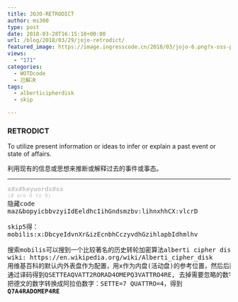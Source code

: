 ```yaml
---
title: JOJO-RETRODICT
author: ms300
type: post
date: 2018-03-28T16:15:18+00:00
url: /blog/2018/03/29/jojo-retrodict/
featured_image: https://image.ingresscode.cn/2018/03/jojo-6.png?x-oss-process=image/resize,m_fill,w_601,h_220
views:
  - "171"
categories:
  - WOTDcode
  - 已解决
tags:
  - alberticipherdisk
  - skip

---
```

### RETRODICT

<span data-sheets-value="{&quot;1&quot;:2,&quot;2&quot;:&quot;To utilize present information or ideas to infer or explain a past event or state of affairs.&quot;}" data-sheets-userformat="{&quot;2&quot;:8395331,&quot;3&quot;:[null,0],&quot;4&quot;:[null,2,16777215],&quot;9&quot;:0,&quot;12&quot;:0,&quot;14&quot;:[null,2,0],&quot;15&quot;:&quot;Arial&quot;,&quot;26&quot;:400}">To utilize present information or ideas to infer or explain a past event or state of affairs.</span>

利用现有的信息或思想来推断或解释过去的事件或事态。

<!--more-->

* * *

<pre><span style="color: #c4c4c4;"><b>x#x#keywordx#xx</b></span>
<span style="color: #c4c4c4;"><small>(# are 0 to 9)</small></span>
隐藏code
maz&bopyicbbvzyiIdEeldhcIihGndsmzbv:lihnxhhCX:vlcrD

skip5得：
mobilis:x:DbcyeIdvnXr&izEcnbhCczyvdhGzihlapbIdhmlhv

搜索mobilis可以搜到一个比较著名的历史转轮加密算法alberti cipher disk, 
wiki: https://en.wikipedia.org/wiki/Alberti_cipher_disk
用维基百科的默认内外表盘作为配置，用x作为内盘(活动盘)的参考位置，然后后面的DbcyeIdvnXr&izEcnbhCczyvdhGzihlapbIdhmlhv作为密文(由于alberti是德国人，德国的v和u一致)，其中大写字母表示与内盘的x对准时，后面的字符从内盘映射到外盘。
通过译码得到QSETTEAQVATT2RORAD4OMEPQ3VATTRO4RE, 去掉需要忽略的数字并把V换成U后得到QSETTEAQUATTRORADOMEPQUATTRORE
把德文的数字转换成阿拉伯数字：SETTE=7 QUATTRO=4，得到
<strong>Q7A4RADOMEP4RE
</strong></pre>